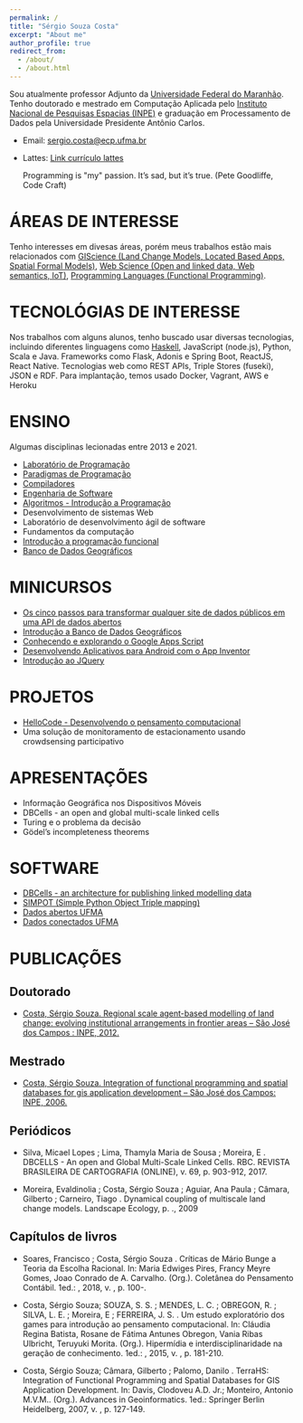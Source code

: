 ```yaml
---
permalink: /
title: "Sérgio Souza Costa"
excerpt: "About me"
author_profile: true
redirect_from: 
  - /about/
  - /about.html
---
```


Sou atualmente professor Adjunto da [Universidade Federal do Maranhão](http://www.ufma.br). Tenho doutorado e mestrado em Computação Aplicada pelo [Instituto Nacional de Pesquisas Espacias (INPE)](http://www.inpe.br) e graduação em Processamento de Dados pela Universidade Presidente Antônio Carlos. 

* Email: sergio.costa@ecp.ufma.br
* Lattes: [Link currículo lattes](http://lattes.cnpq.br/2073311645132958)

  Programming is "my" passion. It’s sad, but it’s true. (Pete Goodliffe, Code Craft)

# ÁREAS DE INTERESSE

Tenho interesses em divesas áreas, porém meus trabalhos estão mais relacionados com [GIScience  (Land Change Models, Located Based Apps, Spatial Formal Models)](https://github.com/profsergiocosta/giscience-references), [Web Science (Open and linked data, Web semantics, IoT)](https://github.com/profsergiocosta/webscience-references), [Programming Languages (Functional Programming)](https://github.com/profsergiocosta/programming-references).

# TECNOLÓGIAS DE INTERESSE

Nos trabalhos com alguns alunos, tenho buscado usar diversas tecnologias, incluindo diferentes linguagens como [Haskell](https://lambda-ma.github.io/rwh-ptbr/), JavaScript (node.js), Python, Scala e Java. Frameworks como Flask, Adonis e Spring Boot, ReactJS, React Native. Tecnologias web como REST APIs, Triple Stores (fuseki), JSON e RDF. Para implantação, temos usado Docker, Vagrant, AWS e Heroku

# ENSINO
Algumas disciplinas lecionadas entre 2013 e 2021.

* [Laboratório de Programação](https://profsergiocosta.github.io/teaching/laboratorio_programacao)
* [Paradigmas de Programação](https://profsergiocosta.github.io/teaching/paradigmas_programacao)
* [Compiladores](https://profsergiocosta.github.io/teaching/compiladores)
* [Engenharia de Software](https://www.notion.so/Engenharia-de-software-db95be4ef40c4c69b4b84c3a359472d6)
* [Algoritmos - Introdução a Programação](https://www.notion.so/Algoritmos-introdu-o-a-programa-o-4e12ff3407b744f099dd1850cf5b6135)
* Desenvolvimento de sistemas Web
* Laboratório de desenvolvimento ágil de software
* Fundamentos da computação
* [Introdução a programação funcional](https://www.notion.so/Introdu-o-a-programa-o-funcional-1a58702c3e984e82b81db4eeecc5459c)
* [Banco de Dados Geográficos](https://profsergiocosta.github.io/teaching/bdgeo)

# MINICURSOS

* [Os cinco passos para transformar qualquer site de dados públicos em uma API de dados abertos](https://github.com/profsergiocosta/minicurso_ercemapi)
* [Introdução a Banco de Dados Geográficos](https://profsergiocosta.github.io/talks/2018-11-14-introducao_bdgeo)
* [Conhecendo e explorando o Google Apps Script](https://profsergiocosta.github.io/talks/2013-11-06-google-apps-script)
* [Desenvolvendo Aplicativos para Android com o App Inventor](https://profsergiocosta.github.io/talks/2014-09-02-mitappinventor)
* [Introdução ao JQuery](https://profsergiocosta.github.io/talks/2016-11-10-introducao_jquery)

# PROJETOS
* [HelloCode - Desenvolvendo o pensamento computacional](https://profsergiocosta.github.io/projects/hellocode-prj/)
* Uma solução de monitoramento de estacionamento usando crowdsensing participativo

# APRESENTAÇÕES
* Informação Geográfica nos Dispositivos Móveis
* DBCells - an open and global multi-scale linked cells
* Turing e o problema da decisão
* Gödel’s incompleteness theorems

# SOFTWARE

* [DBCells - an architecture for publishing linked modelling data](https://github.com/profsergiocosta/dbcells)
* [SIMPOT (Simple Python Object Triple mapping)](https://github.com/inovacampus/simpot)
* [Dados abertos UFMA](https://github.com/inovacampus/api-dadosabertos-ufma/)
* [Dados conectados UFMA](https://github.com/inovacampus/linked-open-data-ufma)

# PUBLICAÇÕES

## Doutorado 

* [Costa, Sérgio Souza. Regional scale agent-based modelling of land change: evolving institutional arrangements in frontier areas – São José dos Campos : INPE, 2012.](http://mtc-m16d.sid.inpe.br/col/sid.inpe.br/mtc-m19/2012/10.30.12.50/doc/publicacao.pdf)

## Mestrado

* [Costa, Sérgio Souza. Integration of functional programming and spatial databases for gis application development – São José dos Campos: INPE, 2006.](http://mtc-m16b.sid.inpe.br/col/sid.inpe.br/MTC-m13@80/2006/12.15.17.07/doc/publicacao.pdf)

## Periódicos

* Silva, Micael Lopes ; Lima, Thamyla Maria de Sousa ; Moreira, E . DBCELLS - An open and Global Multi-Scale Linked Cells. RBC. REVISTA BRASILEIRA DE CARTOGRAFIA (ONLINE), v. 69, p. 903-912, 2017. 

* Moreira, Evaldinolia ; Costa, Sérgio Souza ; Aguiar, Ana Paula ; Câmara, Gilberto ; Carneiro, Tiago . Dynamical coupling of multiscale land change models. Landscape Ecology, p. ., 2009

## Capítulos de livros

* Soares, Francisco ; Costa, Sérgio Souza . Críticas de Mário Bunge a Teoria da Escolha Racional. In: Maria Edwiges Pires, Francy Meyre Gomes, Joao Conrado de A. Carvalho. (Org.). Coletânea do Pensamento Contábil. 1ed.: , 2018, v. , p. 100-.

* Costa, Sérgio Souza; SOUZA, S. S. ; MENDES, L. C. ; OBREGON, R. ; SILVA, L. E. ; Moreira, E ; FERREIRA, J. S. . Um estudo exploratório dos games para introdução ao pensamento computacional. In: Cláudia Regina Batista, Rosane de Fátima Antunes Obregon, Vania Ribas Ulbricht, Teruyuki Morita. (Org.). Hipermídia e interdisciplinaridade na geração de conhecimento. 1ed.: , 2015, v. , p. 181-210.

* Costa, Sérgio Souza; Câmara, Gilberto ; Palomo, Danilo . TerraHS: Integration of Functional Programming and Spatial Databases for GIS Application Development. In: Davis, Clodoveu A.D. Jr.; Monteiro, Antonio M.V.M.. (Org.). Advances in Geoinformatics. 1ed.: Springer Berlin Heidelberg, 2007, v. , p. 127-149.






